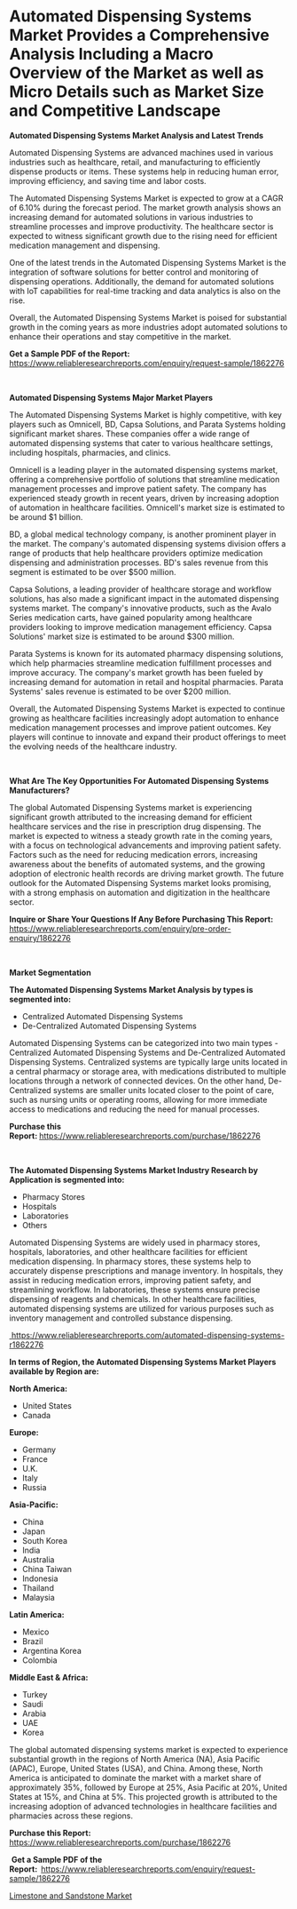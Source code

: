 <p><h1>Automated Dispensing Systems Market Provides a Comprehensive Analysis Including a Macro Overview of the Market as well as Micro Details such as Market Size and Competitive Landscape</h1></p><p><strong>Automated Dispensing Systems Market Analysis and Latest Trends</strong></p>
<p><p>Automated Dispensing Systems are advanced machines used in various industries such as healthcare, retail, and manufacturing to efficiently dispense products or items. These systems help in reducing human error, improving efficiency, and saving time and labor costs.</p><p>The Automated Dispensing Systems Market is expected to grow at a CAGR of 6.10% during the forecast period. The market growth analysis shows an increasing demand for automated solutions in various industries to streamline processes and improve productivity. The healthcare sector is expected to witness significant growth due to the rising need for efficient medication management and dispensing.</p><p>One of the latest trends in the Automated Dispensing Systems Market is the integration of software solutions for better control and monitoring of dispensing operations. Additionally, the demand for automated solutions with IoT capabilities for real-time tracking and data analytics is also on the rise.</p><p>Overall, the Automated Dispensing Systems Market is poised for substantial growth in the coming years as more industries adopt automated solutions to enhance their operations and stay competitive in the market.</p></p>
<p><strong>Get a Sample PDF of the Report:&nbsp;</strong> <a href="https://www.reliableresearchreports.com/enquiry/request-sample/1862276">https://www.reliableresearchreports.com/enquiry/request-sample/1862276</a></p>
<p>&nbsp;</p>
<p><strong>Automated Dispensing Systems Major Market Players</strong></p>
<p><p>The Automated Dispensing Systems Market is highly competitive, with key players such as Omnicell, BD, Capsa Solutions, and Parata Systems holding significant market shares. These companies offer a wide range of automated dispensing systems that cater to various healthcare settings, including hospitals, pharmacies, and clinics.</p><p>Omnicell is a leading player in the automated dispensing systems market, offering a comprehensive portfolio of solutions that streamline medication management processes and improve patient safety. The company has experienced steady growth in recent years, driven by increasing adoption of automation in healthcare facilities. Omnicell's market size is estimated to be around $1 billion.</p><p>BD, a global medical technology company, is another prominent player in the market. The company's automated dispensing systems division offers a range of products that help healthcare providers optimize medication dispensing and administration processes. BD's sales revenue from this segment is estimated to be over $500 million.</p><p>Capsa Solutions, a leading provider of healthcare storage and workflow solutions, has also made a significant impact in the automated dispensing systems market. The company's innovative products, such as the Avalo Series medication carts, have gained popularity among healthcare providers looking to improve medication management efficiency. Capsa Solutions' market size is estimated to be around $300 million.</p><p>Parata Systems is known for its automated pharmacy dispensing solutions, which help pharmacies streamline medication fulfillment processes and improve accuracy. The company's market growth has been fueled by increasing demand for automation in retail and hospital pharmacies. Parata Systems' sales revenue is estimated to be over $200 million.</p><p>Overall, the Automated Dispensing Systems Market is expected to continue growing as healthcare facilities increasingly adopt automation to enhance medication management processes and improve patient outcomes. Key players will continue to innovate and expand their product offerings to meet the evolving needs of the healthcare industry.</p></p>
<p>&nbsp;</p>
<p><strong>What Are The Key Opportunities For Automated Dispensing Systems Manufacturers?</strong></p>
<p><p>The global Automated Dispensing Systems market is experiencing significant growth attributed to the increasing demand for efficient healthcare services and the rise in prescription drug dispensing. The market is expected to witness a steady growth rate in the coming years, with a focus on technological advancements and improving patient safety. Factors such as the need for reducing medication errors, increasing awareness about the benefits of automated systems, and the growing adoption of electronic health records are driving market growth. The future outlook for the Automated Dispensing Systems market looks promising, with a strong emphasis on automation and digitization in the healthcare sector.</p></p>
<p><strong>Inquire or Share Your Questions If Any Before Purchasing This Report:</strong> <a href="https://www.reliableresearchreports.com/enquiry/pre-order-enquiry/1862276">https://www.reliableresearchreports.com/enquiry/pre-order-enquiry/1862276</a></p>
<p>&nbsp;</p>
<p><strong>Market Segmentation</strong></p>
<p><strong>The Automated Dispensing Systems Market Analysis by types is segmented into:</strong></p>
<p><ul><li>Centralized Automated Dispensing Systems</li><li>De-Centralized Automated Dispensing Systems</li></ul></p>
<p><p>Automated Dispensing Systems can be categorized into two main types - Centralized Automated Dispensing Systems and De-Centralized Automated Dispensing Systems. Centralized systems are typically large units located in a central pharmacy or storage area, with medications distributed to multiple locations through a network of connected devices. On the other hand, De-Centralized systems are smaller units located closer to the point of care, such as nursing units or operating rooms, allowing for more immediate access to medications and reducing the need for manual processes.</p></p>
<p><strong>Purchase this Report:&nbsp;</strong><a href="https://www.reliableresearchreports.com/purchase/1862276">https://www.reliableresearchreports.com/purchase/1862276</a></p>
<p>&nbsp;</p>
<p><strong>The Automated Dispensing Systems Market Industry Research by Application is segmented into:</strong></p>
<p><ul><li>Pharmacy Stores</li><li>Hospitals</li><li>Laboratories</li><li>Others</li></ul></p>
<p><p>Automated Dispensing Systems are widely used in pharmacy stores, hospitals, laboratories, and other healthcare facilities for efficient medication dispensing. In pharmacy stores, these systems help to accurately dispense prescriptions and manage inventory. In hospitals, they assist in reducing medication errors, improving patient safety, and streamlining workflow. In laboratories, these systems ensure precise dispensing of reagents and chemicals. In other healthcare facilities, automated dispensing systems are utilized for various purposes such as inventory management and controlled substance dispensing.</p></p>
<p><a href="https://www.reliableresearchreports.com/automated-dispensing-systems-r1862276">&nbsp;https://www.reliableresearchreports.com/automated-dispensing-systems-r1862276</a></p>
<p><strong>In terms of Region, the Automated Dispensing Systems Market Players available by Region are:</strong></p>
<p>
    <p> <strong> North America: </strong>
        <ul>
            <li>United States</li>
            <li>Canada</li>
        </ul>
        </p> 
    <p> <strong> Europe: </strong>
        <ul>
            <li>Germany</li>
            <li>France</li>
            <li>U.K.</li>
            <li>Italy</li>
            <li>Russia</li>
        </ul>
        </p> 
    <p> <strong> Asia-Pacific: </strong>
        <ul>
            <li>China</li>
            <li>Japan</li>
            <li>South Korea</li>
            <li>India</li>
            <li>Australia</li>
            <li>China Taiwan</li>
            <li>Indonesia</li>
            <li>Thailand</li>
            <li>Malaysia</li>
        </ul>
        </p> 
    <p> <strong> Latin America: </strong>
        <ul>
            <li>Mexico</li>
            <li>Brazil</li>
            <li>Argentina Korea</li>
            <li>Colombia</li>
        </ul>
        </p> 
    <p> <strong> Middle East & Africa: </strong>
        <ul>
            <li>Turkey</li>
            <li>Saudi</li>
            <li>Arabia</li>
            <li>UAE</li>
            <li>Korea</li>
        </ul>
    </p>
    </p>
<p><p>The global automated dispensing systems market is expected to experience substantial growth in the regions of North America (NA), Asia Pacific (APAC), Europe, United States (USA), and China. Among these, North America is anticipated to dominate the market with a market share of approximately 35%, followed by Europe at 25%, Asia Pacific at 20%, United States at 15%, and China at 5%. This projected growth is attributed to the increasing adoption of advanced technologies in healthcare facilities and pharmacies across these regions.</p></p>
<p><strong>Purchase this Report: </strong><a href="https://www.reliableresearchreports.com/purchase/1862276">https://www.reliableresearchreports.com/purchase/1862276</a></p>
<p>&nbsp;<strong>Get a Sample PDF of the Report:&nbsp;&nbsp;</strong><a href="https://www.reliableresearchreports.com/enquiry/request-sample/1862276">https://www.reliableresearchreports.com/enquiry/request-sample/1862276</a></p>
<p><strong></strong></p>
<p><p><a href="https://chivalrous-flock-a86.notion.site/Limestone-and-Sandstone-Market-Research-Report-Provides-Critical-Insights-that-can-help-Shape-Busine-975ffa1785c14b539ebd5ea9f6b40fd4">Limestone and Sandstone Market</a></p></p>